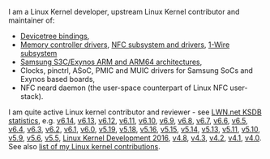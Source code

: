 I am a Linux Kernel developer, upstream Linux Kernel contributor and maintainer of:
- [Devicetree bindings](https://www.kernel.org/doc/html/latest/process/maintainers.html#open-firmware-and-flattened-device-tree-bindings),
- [Memory controller drivers](https://www.kernel.org/doc/html/latest/process/maintainers.html#memory-controller-drivers), [NFC subsystem and drivers](https://www.kernel.org/doc/html/latest/process/maintainers.html#nfc-subsystem), [1-Wire subsystem](https://www.kernel.org/doc/html/latest/process/maintainers.html#w1-dallas-s-1-wire-bus)
- [Samsung S3C/Exynos ARM and ARM64 architectures](https://www.kernel.org/doc/html/latest/process/maintainers.html#arm-samsung-s3c-s5p-and-exynos-arm-architectures),
- Clocks, pinctrl, ASoC, PMIC and MUIC drivers for Samsung SoCs and Exynos based boards,
- NFC neard daemon (the user-space counterpart of Linux NFC user-stack).

I am quite active Linux kernel contributor and reviewer - see [LWN.net KSDB statistics](https://lwn.net/ksdb/developers/show?dev=549), e.g. [v6.14](https://lwn.net/Articles/1013892/), [v6.13](https://lwn.net/Articles/1004998/), [v6.12](https://lwn.net/Articles/997959/), [v6.11](https://lwn.net/Articles/989528/), [v6.10](https://lwn.net/Articles/981559/), [v6.9](https://lwn.net/Articles/972605/), [v6.8](https://lwn.net/Articles/964106/), [v6.7](https://lwn.net/Articles/956765/), [v6.6](https://lwn.net/Articles/948970/), [v6.5](https://lwn.net/Articles/941675/), [v6.4](https://lwn.net/Articles/936113/), [v6.3](https://lwn.net/Articles/929582/), [v6.2](https://lwn.net/Articles/923410/), [v6.1](https://lwn.net/Articles/915435/), [v6.0](https://lwn.net/Articles/909625/), [v5.19](https://lwn.net/Articles/902854/), [v5.18](https://lwn.net/Articles/895800/), [v5.16](https://lwn.net/Articles/880699/), [v5.15](https://lwn.net/Articles/874283/), [v5.14](https://lwn.net/Articles/867540/), [v5.13](https://lwn.net/Articles/860989/), [v5.11](https://lwn.net/Articles/845831/), [v5.10](https://lwn.net/Articles/839772/), [v5.9](https://lwn.net/Articles/834085/), [v5.6](https://lwn.net/Articles/816162/), [v5.5](https://lwn.net/Articles/810639/), [Linux Kernel Development 2016](https://www.linuxfoundation.org/tools/state-of-linux-kernel-development-2016/), [v4.8](https://lwn.net/Articles/701650/), [v4.3](https://lwn.net/Articles/661978/), [v4.2](https://lwn.net/Articles/654633/), [v4.1](https://lwn.net/Articles/646942/), [v4.0](https://lwn.net/Articles/637909/). See also [list of my Linux kernel contributions](https://web.git.kernel.org/pub/scm/linux/kernel/git/torvalds/linux.git/log/?qt=author&q=Krzysztof%20Kozlowski).
